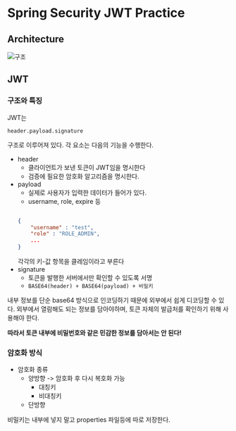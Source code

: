# Spring Security JWT Practice

## Architecture

![구조](https://junhyunny.github.io/images/make-authentication-provider-1.JPG)

## JWT

### 구조와 특징

JWT는

`header.payload.signature`

구조로 이루어져 있다. 각 요소는 다음의 기능을 수행한다.

- header
    - 클라이언트가 보낸 토큰이 JWT임을 명시한다
    - 검증에 필요한 암호화 알고리즘을 명시한다.
- payload
    - 실제로 사용자가 입력한 데이터가 들어가 있다.
    - username, role, expire 등
    ```json

    {
        "username" : "test",
        "role" : "ROLE_ADMIN",
        ...
  }
    ```
  각각의 키-값 항목을 클레임이라고 부른다
- signature
    - 토큰을 발행한 서버에서만 확인할 수 있도록 서명
    - `BASE64(header) + BASE64(payload) + 비밀키`

내부 정보를 단순 base64 방식으로 인코딩하기 때문에 외부에서 쉽게 디코딩할 수 있다. 외부에서 열람해도 되는 정보를 담아야하며, 토큰 자체의 발급처를 확인하기 위해 사용해야 한다.

**따라서 토큰 내부에 비밀번호와 같은 민감한 정보를 담아서는 안 된다!**

### 암호화 방식

- 암호화 종류
    - 양방향 -> 암호화 후 다시 복호화 가능
        - 대칭키
        - 비대칭키
    - 단방향

비밀키는 내부에 넣지 말고 properties 파일등에 따로 저장한다.